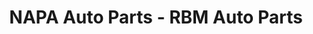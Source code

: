 ---
title: "NAPA Auto Parts - RBM Auto Parts"
url: /ticonderoga/napa-auto-parts-rbm-auto-parts/
shop: car parts
---